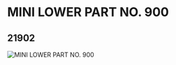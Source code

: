 # MINI LOWER PART NO. 900
## 21902
![MINI LOWER PART NO. 900](https://lc-www-live-s.legocdn.com/media/bricks/5/2/6120224.jpg)